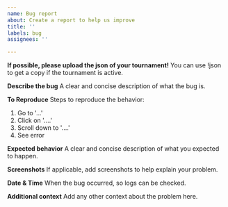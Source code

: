 ```yaml
---
name: Bug report
about: Create a report to help us improve
title: ''
labels: bug
assignees: ''

---
```


**If possible, please upload the json of your tournament!**
You can use !json to get a copy if the tournament is active.

**Describe the bug**
A clear and concise description of what the bug is.

**To Reproduce**
Steps to reproduce the behavior:
1. Go to '...'
2. Click on '....'
3. Scroll down to '....'
4. See error

**Expected behavior**
A clear and concise description of what you expected to happen.

**Screenshots**
If applicable, add screenshots to help explain your problem.

**Date & Time**
When the bug occurred, so logs can be checked.

**Additional context**
Add any other context about the problem here.
